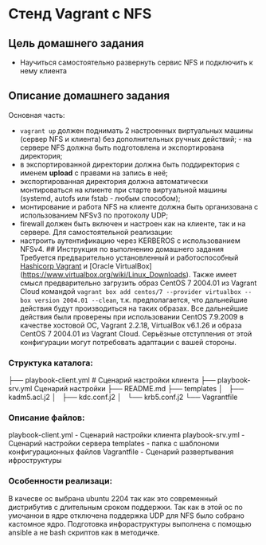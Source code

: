 # Стенд Vagrant с NFS 
## Цель домашнего задания 
- Научиться самостоятельно развернуть сервис NFS и подключить к нему клиента 
## Описание домашнего задания 
Основная часть: 
- `vagrant up` должен поднимать 2 настроенных виртуальных машины (сервер NFS и клиента) без дополнительных ручных действий; - на сервере NFS должна быть подготовлена и экспортирована директория; 
- в экспортированной директории должна быть поддиректория с именем __upload__ с правами на запись в неё; 
- экспортированная директория должна автоматически монтироваться на клиенте при старте виртуальной машины (systemd, autofs или fstab -  любым способом); 
- монтирование и работа NFS на клиенте должна быть организована с использованием NFSv3 по протоколу UDP; 
- firewall должен быть включен и настроен как на клиенте, так и на сервере.
Для самостоятельной реализации:
- настроить аутентификацию через KERBEROS с использованием NFSv4. ## Инструкция по выполнению домашнего задания 
Требуется предварительно установленный и работоспособный [Hashicorp  Vagrant](https://www.vagrantup.com/downloads) и [Oracle VirtualBox] (https://www.virtualbox.org/wiki/Linux_Downloads). Также имеет смысл предварительно загрузить образ CentOS 7 2004.01 из Vagrant Cloud  командой ```vagrant box add centos/7 --provider virtualbox --box version 2004.01 --clean```, т.к. предполагается, что дальнейшие действия будут производиться на таких образах.
Все дальнейшие действия были проверены при использовании CentOS  7.9.2009 в качестве хостовой ОС, Vagrant 2.2.18, VirtualBox v6.1.26  и образа CentOS 7 2004.01 из Vagrant Cloud. Серьёзные отступления от этой конфигурации могут потребовать адаптации с вашей стороны.



### Структука каталога:
├── playbook-client.yml # Сценарий настройки клиента
├── playbook-srv.yml    Сценарий настройки 
├── README.md
├── templates
│   ├── kadm5.acl.j2
│   ├── kdc.conf.j2
│   └── krb5.conf.j2
└── Vagrantfile
### Описание файлов: 
playbook-client.yml - Сценарий настройки клиента
playbook-srv.yml - Сценарий настройки сервера
templates - папка с шаблономи конфигурационных файлов
Vagrantfile - Сценарий развертывания ифроструктуры

### Особенности реализаци:
В качесве ос выбрана ubuntu 2204 так как это современный дистрибутив с длительным сроком поддержки.
Так как в этой ос по умочанюи в ядре отключена поддержка UDP для NFS было собрано кастомное ядро.
Подготовка инфораструктуры выполнена с помощью ansible а не bash скриптов как в методичке.

